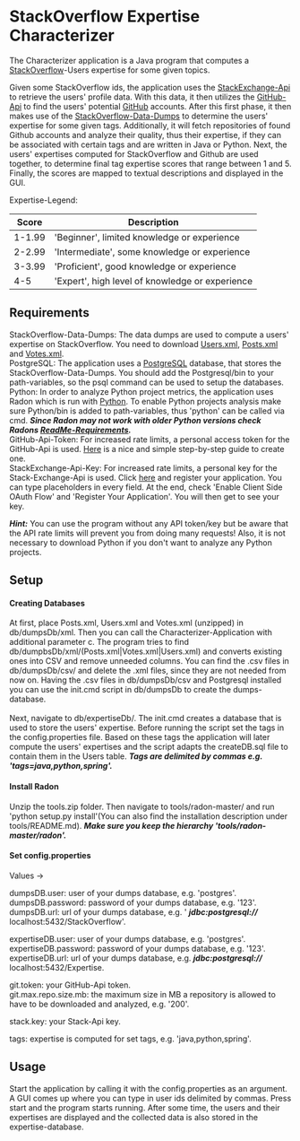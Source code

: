 # StackOverflow Expertise Characterizer

The Characterizer application is a Java program that computes a [StackOverflow](https://stackoverflow.com/)-Users expertise for some given topics.

Given some StackOverflow ids, the application uses the [StackExchange-Api](https://api.stackexchange.com/) to retrieve the users' profile data. With this data, it then utilizes the [GitHub-Api](https://docs.github.com/en/rest?apiVersion=2022-11-28) to find the users' potential [GitHub](https://github.com/) accounts. After this first phase, it then makes use of the [StackOverflow-Data-Dumps](https://archive.org/details/stackexchange) to determine the users' expertise for some given tags. Additionally, it will fetch repositories of found Github accounts and analyze their quality, thus their expertise, if they can be associated with certain tags and are written in Java or Python. Next, the users' expertises computed for StackOverflow and Github are used together, to determine final tag expertise scores that range between 1 and 5. Finally, the scores are mapped to textual descriptions and displayed in the GUI. 

Expertise-Legend:

| Score | Description |
|-------|-------------|
| 1-1.99| 'Beginner', limited knowledge or experience |
| 2-2.99| 'Intermediate', some knowledge or experience |
| 3-3.99| 'Proficient', good knowledge or experience |
| 4-5| 'Expert', high level of knowledge or experience |

## Requirements

StackOverflow-Data-Dumps: The data dumps are used to compute a users' expertise on StackOverflow. You need to download [Users.xml](https://archive.org/download/stackexchange/stackoverflow.com-Users.7z), [Posts.xml](https://archive.org/download/stackexchange/stackoverflow.com-Posts.7z) and [Votes.xml](https://archive.org/download/stackexchange/stackoverflow.com-Votes.7z). <br>
PostgreSQL: The application uses a [PostgreSQL](https://www.postgresql.org/download/windows/) database, that stores the StackOverflow-Data-Dumps. You should add the Postgresql/bin to your path-variables, so the psql command can be used to setup the databases.<br>
Python: In order to analyze Python project metrics, the application uses Radon which is run with [Python](https://www.python.org/downloads/). To enable Python projects analysis make sure Python/bin is added to path-variables, thus 'python' can be called via cmd. ***Since Radon may not work with older Python versions check Radons [ReadMe-Requirements](https://github.com/rubik/radon/blob/master/README.rst).*** <br>
GitHub-Api-Token: For increased rate limits, a personal access token for the GitHub-Api is used.                                                                 [Here](https://docs.github.com/en/enterprise-server@3.4/authentication/keeping-your-account-and-data-secure/creating-a-personal-access-token) is a nice and simple step-by-step guide to create one. <br>
StackExchange-Api-Key: For increased rate limits, a personal key for the Stack-Exchange-Api is used. Click [here](https://stackapps.com/apps/oauth/register) and register your application. You can type placeholders in every field. At the end, check 'Enable Client Side OAuth Flow' and 'Register Your Application'. You will then get to see your key. <br>

***Hint:*** You can use the program without any API token/key but be aware that the API rate limits will prevent you from doing many requests! Also, it is not necessary to download Python if you don't want to analyze any Python projects.

## Setup 

#### Creating Databases

At first, place Posts.xml, Users.xml and Votes.xml (unzipped) in db/dumpsDb/xml. Then you can call the Characterizer-Application with additional parameter c. The program tries to find db/dumpbsDb/xml/(Posts.xml|Votes.xml|Users.xml) and converts existing ones into CSV and remove unneeded columns. You can find the .csv files in db/dumpsDb/csv/ and delete the .xml files, since they are not needed from now on. Having the .csv files in db/dumpsDb/csv and Postgresql installed you can use the init.cmd script in db/dumpsDb to create the dumps-database.<br>
<br>
Next, navigate to db/expertiseDb/. The init.cmd creates a database that is used to store the users' expertise. Before running the script set the tags in the config.properties file. Based on these tags the application will later compute the users' expertises and the script adapts the createDB.sql file to contain them in the Users table. ***Tags are delimited by commas e.g. 'tags=java,python,spring'.***

#### Install Radon

Unzip the tools.zip folder. Then navigate to tools/radon-master/ and run 'python setup.py install'(You can also find the installation description under tools/README.md). ***Make sure you keep the hierarchy 'tools/radon-master/radon'.***

#### Set config.properties

Values -> <br>

dumpsDB.user: user of your dumps database, e.g. 'postgres'. <br>
dumpsDB.password: password of your dumps database, e.g. '123'. <br>
dumpsDB.url: url of your dumps database, e.g. ' ***jdbc:postgresql://*** localhost:5432/StackOverflow'. <br>

expertiseDB.user: user of your dumps database, e.g. 'postgres'. <br>
expertiseDB.password: password of your dumps database, e.g. '123'. <br>
expertiseDB.url: url of your dumps database, e.g. ***jdbc:postgresql://*** localhost:5432/Expertise. <br>

git.token: your GitHub-Api token. <br>
git.max.repo.size.mb: the maximum size in MB a repository is allowed to have to be downloaded and analyzed, e.g. '200'.<br>

stack.key: your Stack-Api key. <br>

tags: expertise is computed for set tags, e.g. 'java,python,spring'. <br>


## Usage

Start the application by calling it with the config.properties as an argument. A GUI comes up where you can type in user ids delimited by commas. Press start and the program starts running. After some time, the users and their expertises are displayed and the collected data is also stored in the expertise-database. 

